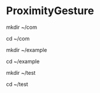 ProximityGesture
================

mkdir ~/com

cd ~/com

mkdir ~/example

cd ~/example

mkdir ~/test

cd ~/test
